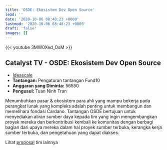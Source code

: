 ```yaml
---
title: 'OSDE: Ekosistem Dev Open Source'
lead: ''
date: '2020-10-06 08:48:23 +0000'
lastmod: '2020-10-06 08:48:23 +0000'
draft: 'false'
images: []
---
```


{{&lt;  youtube 3MW0Xed_OsM &gt;}}

## Catalyst TV - OSDE: Ekosistem Dev Open Source

- [Ideascale](https://cardano.ideascale.com/c/idea/421335)
- **Tantangan:** Pengaturan tantangan Fund10
- **Anggaran yang Diminta:** 56550
- **Pengusul:** Tuan Ninh Tran

Menumbuhkan pasar &amp; ekosistem para ahli yang mampu bekerja pada perangkat lunak yang kompleks adalah penting untuk membangun dan memelihara fondasi Cardano. Tantangan OSDE bertujuan untuk menyediakan aliran sumber daya kepada tim yang ingin mengembangkan proyek mereka dan berkontribusi kembali ke komunitas dengan berbagi bagian dari upaya mereka dalam hal proyek sumber terbuka, kerangka kerja sumber terbuka, dan pengetahuan yang dapat diakses.

Lihat [proposal](https://linktr.ee/votesnapbrillia) tim lainnya
